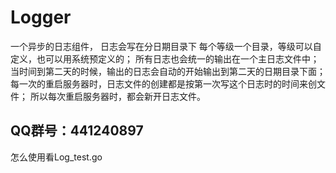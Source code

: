 Logger
=======
一个异步的日志组件， 
日志会写在分日期目录下 每个等级一个目录，等级可以自定义，也可以用系统预定义的； 
所有日志也会统一的输出在一个主日志文件中； 
当时间到第二天的时候，输出的日志会自动的开始输出到第二天的日期目录下面； 
每一次的重启服务器时，日志文件的创建都是按第一次写这个日志时的时间来创文件； 
所以每次重启服务器时，都会新开日志文件。

QQ群号：441240897
--------

怎么使用看Log_test.go